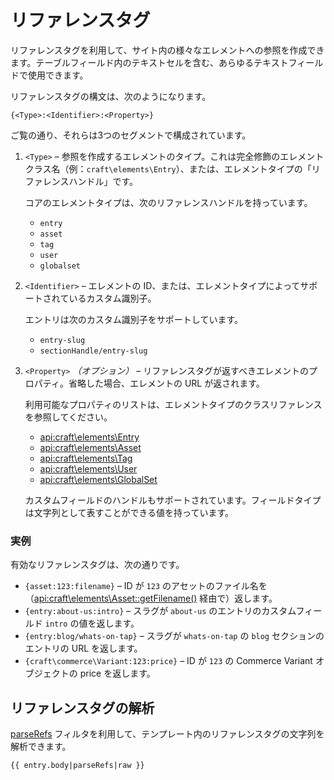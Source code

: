 # リファレンスタグ

リファレンスタグを利用して、サイト内の様々なエレメントへの参照を作成できます。テーブルフィールド内のテキストセルを含む、あらゆるテキストフィールドで使用できます。

リファレンスタグの構文は、次のようになります。

```twig
{<Type>:<Identifier>:<Property>}
```

ご覧の通り、それらは3つのセグメントで構成されています。

1. `<Type>` – 参照を作成するエレメントのタイプ。これは完全修飾のエレメントクラス名（例：`craft\elements\Entry`）、または、エレメントタイプの「リファレンスハンドル」です。

   コアのエレメントタイプは、次のリファレンスハンドルを持っています。
   - `entry`
   - `asset`
   - `tag`
   - `user`
   - `globalset`

2. `<Identifier>` – エレメントの ID、または、エレメントタイプによってサポートされているカスタム識別子。

   エントリは次のカスタム識別子をサポートしています。
   - `entry-slug`
   - `sectionHandle/entry-slug`

3. `<Property>` _（オプション）_ – リファレンスタグが返すべきエレメントのプロパティ。省略した場合、エレメントの URL が返されます。

   利用可能なプロパティのリストは、エレメントタイプのクラスリファレンスを参照してください。
   - [api:craft\elements\Entry](craft\elements\Entry#public-properties)
   - [api:craft\elements\Asset](craft\elements\Asset#public-properties)
   - [api:craft\elements\Tag](craft\elements\Tag#public-properties)
   - [api:craft\elements\User](craft\elements\User#public-properties)
   - [api:craft\elements\GlobalSet](craft\elements\GlobalSet#public-properties)

   カスタムフィールドのハンドルもサポートされています。フィールドタイプは文字列として表すことができる値を持っています。

### 実例

有効なリファレンスタグは、次の通りです。

- `{asset:123:filename}` – ID が `123` のアセットのファイル名を（<api:craft\elements\Asset::getFilename()> 経由で）返します。
- `{entry:about-us:intro}` – スラグが `about-us` のエントリのカスタムフィールド `intro` の値を返します。
- `{entry:blog/whats-on-tap}` – スラグが `whats-on-tap` の `blog` セクションのエントリの URL を返します。
- `{craft\commerce\Variant:123:price}` – ID が `123` の Commerce Variant オブジェクトの price を返します。

## リファレンスタグの解析

[parseRefs](dev/filters.md#parserefs) フィルタを利用して、テンプレート内のリファレンスタグの文字列を解析できます。

```twig
{{ entry.body|parseRefs|raw }}
```

